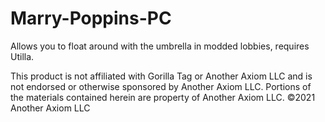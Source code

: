 # Marry-Poppins-PC
Allows you to float around with the umbrella in modded lobbies, requires Utilla.

This product is not affiliated with Gorilla Tag or Another Axiom LLC and is not endorsed or otherwise sponsored by Another Axiom LLC. Portions of the materials contained herein are property of Another Axiom LLC. ©2021 Another Axiom LLC
